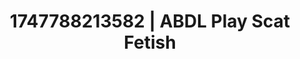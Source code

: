 ---
categories:
- Curvy goddess
- Immersive passion
- Pinay
- Pegging play
- Erotic hair pulling
image: /assets/images/1747788213582.jpg
layout: post
seo:
  description: Featured content with sensual ABDL Play, Scat Fetish. HD images available.
  keywords: ABDL Play, Scat Fetish
  og_image: /assets/images/1747788213582.jpg
  schema_type: VisualArtwork
tags:
- ABDL Play
- '#1747788213582'
- Scat Fetish
title: 1747788213582 | ABDL Play Scat Fetish
---